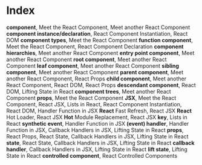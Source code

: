 
# Index

**component**, Meet the React Component, Meet another React Component
**component instance/declaration**, React Component Instantiation, React DOM
**component types**, Meet the React Component
**function component**, Meet the React Component, React Component Declaration
**component hierarchies**, Meet another React Component
**entry point component**, Meet another React Component
**root component**, Meet another React Component
**leaf component**, Meet another React Component
**sibling component**, Meet another React Component
**parent component**, Meet another React Component, React Props
**child component**, Meet another React Component, React DOM, React Props
**descendant component**, React DOM, Lifting State in React
**component trees**, Meet another React Component
**props**, Meet the React Component
**JSX**, Meet the React Component, React JSX, Lists in React, React Component Instantiation, React DOM, Handler Function in JSX
**React** Fast Refresh, React JSX
**React** Hot Loader, React JSX
**Hot** Module Replacement, React JSX
**key**, Lists in React
**synthetic event**, Handler Function in JSX
**(event) handler**, Handler Function in JSX, Callback Handlers in JSX, Lifting State in React
**props**, React Props, React State, Callback Handlers in JSX, Lifting State in React
**state**, React State, Callback Handlers in JSX, Lifting State in React
**callback handler**, Callback Handlers in JSX, Lifting State in React
**lift state**, Lifting State in React
**controlled component**, React Controlled Components
